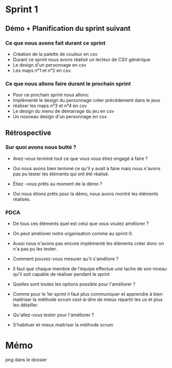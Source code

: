 # Sprint 1

## Démo + Planification du sprint suivant

### Ce que nous avons fait durant ce sprint
* Création de la palette de couleur en csv
* Durant ce sprint nous avons réalisé un lecteur de CSV générique
* Le design d'un personnage en csv
* Les maps n°1 et n°2 en csv. 

### Ce que nous allons faire durant le prochain sprint
* Pour ce prochain sprint nous allons: 
* Implémenté le design du personnage créer précédement dans le jeux 
* réaliser les maps n°3 et n°4 en csv 
* Le design du menu de démarrage du jeu en csv 
* Un nouveau design d'un personnage en csv.

## Rétrospective

### Sur quoi avons nous butté ?
* Avez-vous terminé tout ce que vous vous étiez engagé à faire ?
* Oui nous avons bien terminé ce qu'il y avait à faire mais nous n'avons pas pu tester les éléments qui ont été réalisé. 

* Étiez -vous prêts au moment de la démo ?
* Oui nous étions prêts pour la démo, nous avons montré les éléments réalisés.

### PDCA
* De tous ces éléments quel est celui que vous voulez améliorer ?
* On peut améliorer notre organisation comme au sprint 0.
* Aussi nous n'avons pas encore implémenté les éléments créer donc on n'a pas pu les tester.

* Comment pouvez-vous mesurer qu'il s'améliore ?
* Il faut que chaque membre de l'équipe effectue une tache de son niveau qu'il soit capable de réaliser pendant le sprint 

* Quelles sont toutes les options possible pour l'améliorer ?
* Comme pour le 1er sprint il faut plus communiquer et apprendre à bien maitriser la méthode scrum cest-à-dire de mieux repartir les us et plus les détailler.

* Qu'allez-vous tester pour l'améliorer ?
* S'habituer et mieux maitriser la méthode scrum

# Mémo
png dans le dossier